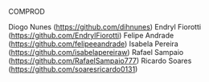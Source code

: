 COMPROD

Diogo Nunes (https://github.com/dihnunes)
Endryl Fiorotti (https://github.com/EndrylFiorotti)
Felipe Andrade (https://github.com/felipeeandrade)
Isabela Pereira (https://github.com/isabelapereiraw)
Rafael Sampaio (https://github.com/RafaelSampaio777)
Ricardo Soares (https://github.com/soaresricardo0131)
